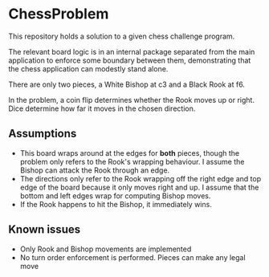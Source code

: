 # ChessProblem

This repository holds a solution to a given chess challenge program.

The relevant board logic is in an internal package separated from the main
application to enforce some boundary between them, demonstrating that the
chess application can modestly stand alone.

There are only two pieces, a White Bishop at c3 and a Black Rook at f6.

In the problem, a coin flip determines whether the Rook moves up or right.  Dice determine how far it moves in the chosen direction.

## Assumptions

*    This board wraps around at the edges for **both** pieces, though the problem only refers to the Rook's wrapping behaviour.  I assume the Bishop can attack the Rook through an edge.
*    The directions only refer to the Rook wrapping off the right edge and top edge of the board because it only moves right and up.  I assume that the bottom and left edges wrap for computing Bishop moves. 
*    If the Rook happens to hit the Bishop, it immediately wins.

## Known issues

*    Only Rook and Bishop movements are implemented
*    No turn order enforcement is performed.  Pieces can make any legal move
